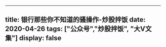 
---
title:   银行那些你不知道的骚操作-炒股拌饭
date: 2020-04-26
tags: ["公众号","炒股拌饭", "大V文集"]
display: false
---









